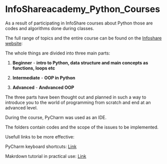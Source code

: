 # InfoShareacademy_Python_Courses


As a result of participating in InfoShare courses about Python those are codes and algorithms done during classes.

The full range of topics and the entire course can be found on the [Infoshare website](https://www.infoshareacademy.online/):

The whole things are divided into three main parts:

  1. **Beginner** - **intro to Python, data structure and main concepts as functions, loops etc**

  2. **Intermediate** - **OOP in Python**

  3. **Advanced** - **Andvanced OOP**

The three parts have been thought out and planned in such a way to introduce you to the world of programming from scratch and end at an advanced level.

During the course, PyCharm was used as an IDE.

The folders contain codes and the scope of the issues to be implemented.

Usefull links to be more effective:


PyCharm keyboard shortcuts: [Link](https://resources.jetbrains.com/storage/products/pycharm/docs/PyCharm_ReferenceCard.pdf?_ga=2.4074742.73565829.1637273104-758180746.1636700692)


Makrdown tutorial in practical use: [Link](https://www.youtube.com/watch?v=FEa2diI2qgA&ab_channel=BryanJenks)


